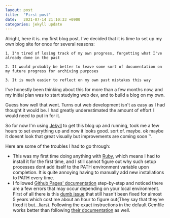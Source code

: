```yaml
---
layout: post
title:  "First post"
date:   2021-07-14 21:10:33 +0900
categories: jekyll update
---
```


Alright, here it is. my first blog post.
I've decided that it is time to set up my own blog site for once for several reasons:

`1. I'm tired of losing track of my own progress, forgetting what I've already done in the past`

`2. It would probably be better to leave some sort of documentation on my future progress for archiving purposes`

`3. It is much easier to reflect on my own past mistakes this way`

I've honestly been thinking about this for more than a few months now, and my initial plan was to start studying web dev, and to build a blog on my own.

Guess how well that went. Turns out web development isn't as easy as I had thought it would be. I had greatly underestimated the amount of effort I would need to put in for it.

So for now I'm using [Jekyll][jekyll] to get this blog up and running, took me a few hours to set everything up and now it looks good. sort of. maybe. ok maybe it doesnt look that great visually but improvements are coming soon ™️.

Here are some of the troubles I had to go through:

* This was my first time doing anything with [Ruby][ruby], which means I had to install it for the first time, and I still cannot figure out why such setup processes dont add itself to the PATH environment variable upon completion. It is quite annoying having to manually add new installations to PATH every time.
* I followed [Github Pages' documentation][gitpagedoc] step-by-step and noticed there are a few errors that may occur depending on your local environment. First of all there is this [dumb issue][dumb-issue] that still hasn't been fixed for almost 5 years which cost me about an hour to figure out(They say that they've fixed it but...liars). Following the exact instructions in the default Gemfile works better than following [their documentation][gitpagedoc] as well.




[jekyll]: https://jekyllrb.com/
[dumb-issue]: https://github.com/tmm1/http_parser.rb/issues/47
[ruby]: https://www.ruby-lang.org/
[gitpagedoc]: https://docs.github.com/en/pages/setting-up-a-github-pages-site-with-jekyll
